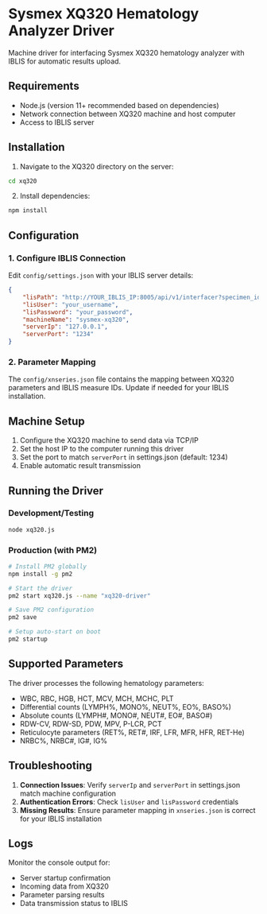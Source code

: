 # Sysmex XQ320 Hematology Analyzer Driver

Machine driver for interfacing Sysmex XQ320 hematology analyzer with IBLIS for automatic results upload.

## Requirements

- Node.js (version 11+ recommended based on dependencies)
- Network connection between XQ320 machine and host computer
- Access to IBLIS server

## Installation

1. Navigate to the XQ320 directory on the server:
```bash
cd xq320
```

2. Install dependencies:
```bash
npm install
```

## Configuration

### 1. Configure IBLIS Connection

Edit `config/settings.json` with your IBLIS server details:

````json path=xq320/config/settings.json mode=EDIT
{
    "lisPath": "http://YOUR_IBLIS_IP:8005/api/v1/interfacer?specimen_id=#{SPECIMEN_ID}&measure_id=#{MEASURE_ID}&result=#{RESULT}&dec=0&machine_name=sysmex-xq320",
    "lisUser": "your_username",
    "lisPassword": "your_password",
    "machineName": "sysmex-xq320",
    "serverIp": "127.0.0.1",
    "serverPort": "1234"
}
````

### 2. Parameter Mapping

The `config/xnseries.json` file contains the mapping between XQ320 parameters and IBLIS measure IDs. Update if needed for your IBLIS installation.

## Machine Setup

1. Configure the XQ320 machine to send data via TCP/IP
2. Set the host IP to the computer running this driver
3. Set the port to match `serverPort` in settings.json (default: 1234)
4. Enable automatic result transmission

## Running the Driver

### Development/Testing
```bash
node xq320.js
```

### Production (with PM2)
```bash
# Install PM2 globally
npm install -g pm2

# Start the driver
pm2 start xq320.js --name "xq320-driver"

# Save PM2 configuration
pm2 save

# Setup auto-start on boot
pm2 startup
```

## Supported Parameters

The driver processes the following hematology parameters:
- WBC, RBC, HGB, HCT, MCV, MCH, MCHC, PLT
- Differential counts (LYMPH%, MONO%, NEUT%, EO%, BASO%)
- Absolute counts (LYMPH#, MONO#, NEUT#, EO#, BASO#)
- RDW-CV, RDW-SD, PDW, MPV, P-LCR, PCT
- Reticulocyte parameters (RET%, RET#, IRF, LFR, MFR, HFR, RET-He)
- NRBC%, NRBC#, IG#, IG%

## Troubleshooting

1. **Connection Issues**: Verify `serverIp` and `serverPort` in settings.json match machine configuration
2. **Authentication Errors**: Check `lisUser` and `lisPassword` credentials
3. **Missing Results**: Ensure parameter mapping in `xnseries.json` is correct for your IBLIS installation

## Logs

Monitor the console output for:
- Server startup confirmation
- Incoming data from XQ320
- Parameter parsing results
- Data transmission status to IBLIS
